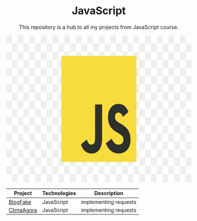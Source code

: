 <h1 align="center">JavaScript</h1>

<p align="center">This repository is a hub to all my projects from JavaScript course.</p>

<p align="center">
  <img height="400px" src="./assets/javascript.png">
</p>

<div align="center">

| Project | Technologies | Description |
|----------|----------|----------|
| [BlogFake](https://github.com/kaiocampos/BlogFake.git)   | JavaScript | implementing requests |
| [ClimaAgora](https://github.com/kaiocampos/clima)   | JavaScript | implementing requests |

</div>
